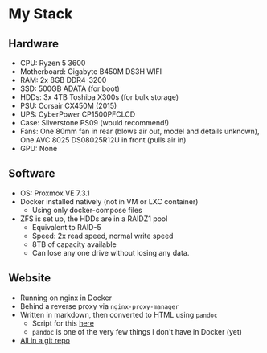 # My Stack

## Hardware

- CPU: Ryzen 5 3600
- Motherboard: Gigabyte B450M DS3H WIFI
- RAM: 2x 8GB DDR4-3200
- SSD: 500GB ADATA (for boot)
- HDDs: 3x 4TB Toshiba X300s (for bulk storage)
- PSU: Corsair CX450M (2015)
- UPS: CyberPower CP1500PFCLCD
- Case: Silverstone PS09 (would recommend!)
- Fans: One 80mm fan in rear (blows air out, model and details unknown), One AVC 8025 DS08025R12U in front (pulls air in)
- GPU: None

## Software

- OS: Proxmox VE 7.3.1
- Docker installed natively (not in VM or LXC container)
  - Using only docker-compose files
- ZFS is set up, the HDDs are in a RAIDZ1 pool
  - Equivalent to RAID-5
  - Speed: 2x read speed, normal write speed
  - 8TB of capacity available
  - Can lose any one drive without losing any data.

## Website

- Running on nginx in Docker
- Behind a reverse proxy via `nginx-proxy-manager`
- Written in markdown, then converted to HTML using `pandoc`
  - Script for this [here](https://git.askiiart.net/askiiart/askiiart-net/src/branch/main/md2html.py)
  - `pandoc` is one of the very few things I don't have in Docker (yet)
- [All in a git repo](https://git.askiiart.net/askiiart/askiiart-net)
